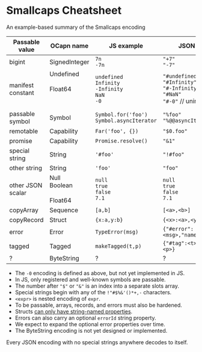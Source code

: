# Smallcaps Cheatsheet

An example-based summary of the Smallcaps encoding

| Passable value  | OCapn name    | JS example          | JSON encoding        |
| ----------------|---------------|---------------------|----------------------|
| bigint          | SignedInteger | `7n`<br>`-7n`       | `"+7"`<br>`"-7"`     |
| manifest constant | Undefined<br><br>Float64<br><br><br> | `undefined`<br>`Infinity`<br>`-Infinity`<br>`NaN`<br>`-0` | `"#undefined"`<br>`"#Infinity"`<br>`"#-Infinity"`<br>`"#NaN"`<br>`"#-0"` // unimplemented |
| passable symbol | Symbol        | `Symbol.for('foo')`<br>`Symbol.asyncIterator` | `"%foo"`<br>`"%@@asyncIterator"` |
| remotable       | Capability    | `Far('foo', {})`    | `"$0.foo"`           |
| promise         | Capability    | `Promise.resolve()` | `"&1"`               |
| special string  | String        | `'#foo'`            | `"!#foo"`            |
| other string    | String        | `'foo'`             | `"foo"`              |
| other JSON scalar | Null<br>Boolean<br><br>Float64 | `null`<br>`true`<br>`false`<br>`7.1` | `null`<br>`true`<br>`false`<br>`7.1` |
| copyArray       | Sequence      | `[a,b]`             | `[<a>,<b>]`          |
| copyRecord      | Struct        | `{x:a,y:b}`         | `{<x>:<a>,<y>:<b>}`  |
| error           | Error         | `TypeError(msg)`    | `{"#error":<msg>,"name":"TypeError"}` |
| tagged          | Tagged        | `makeTagged(t,p)`   | `{"#tag":<t>,"payload":<p>}` |
| ? | ByteString | ? | ? |

* The `-0` encoding is defined as above, but not yet implemented in JS.
* In JS, only registered and well-known symbols are passable.
* The number after `"$"` or `"&"` is an index into a separate slots array.
* Special strings begin with any of the `!"#$%&'()*+,-` characters.
* `<expr>` is nested encoding of `expr`.
* To be passable, arrays, records, and errors must also be hardened.
* Structs [can only have string-named properties](https://github.com/endojs/endo/blob/master/packages/pass-style/doc/copyRecord-guarantees.md).
* Errors can also carry an optional `errorId` string property.
* We expect to expand the optional error properties over time.
* The ByteString encoding is not yet designed or implemented.

Every JSON encoding with no special strings anywhere decodes to itself.

